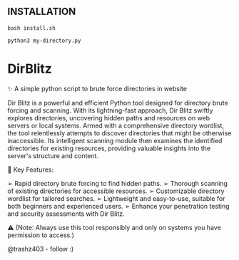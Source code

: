 ## INSTALLATION

```
bash install.sh
```

```
python3 my-directory.py
```

# DirBlitz

✨ A simple python script to brute force directories in website

Dir Blitz is a powerful and efficient Python tool designed for directory brute forcing and scanning. With its lightning-fast approach, Dir Blitz swiftly explores directories, uncovering hidden paths and resources on web servers or local systems. Armed with a comprehensive directory wordlist, the tool relentlessly attempts to discover directories that might be otherwise inaccessible. Its intelligent scanning module then examines the identified directories for existing resources, providing valuable insights into the server's structure and content.

🔑 Key Features:

➢ Rapid directory brute forcing to find hidden paths.
➢ Thorough scanning of existing directories for accessible resources.
➢ Customizable directory wordlist for tailored searches.
➢ Lightweight and easy-to-use, suitable for both beginners and experienced users.
➢ Enhance your penetration testing and security assessments with Dir Blitz.


⚠ (Note: Always use this tool responsibly and only on systems you have permission to access.)

@trashz403 - follow :)



